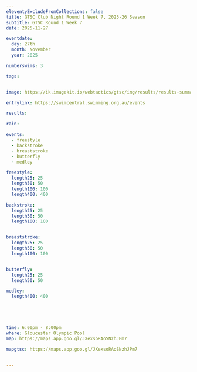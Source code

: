 ```yaml
---
eleventyExcludeFromCollections: false
title: GTSC Club Night Round 1 Week 7, 2025-26 Season
subtitle: GTSC Round 1 Week 7
date: 2025-11-27

eventdate:
  day: 27th
  month: November
  year: 2025

numberswims: 3

tags:


image: https://ik.imagekit.io/webtactics/gtsc/img/results/results-summary-7.jpg

entrylink: https://swimcentral.swimming.org.au/events

results: 

rain: 

events:
  - freestyle
  - backstroke
  - breaststroke
  - butterfly
  - medley

freestyle:
  length25: 25
  length50: 50
  length100: 100
  length400: 400

backstroke:
  length25: 25
  length50: 50
  length100: 100


breaststroke:
  length25: 25
  length50: 50
  length100: 100


butterfly:
  length25: 25
  length50: 50

medley:
  length400: 400





time: 6:00pm - 8:00pm
where: Gloucester Olympic Pool
map: https://maps.app.goo.gl/JXexsoRAoSNzhJPm7

mapgtsc: https://maps.app.goo.gl/JXexsoRAoSNzhJPm7


---
```

